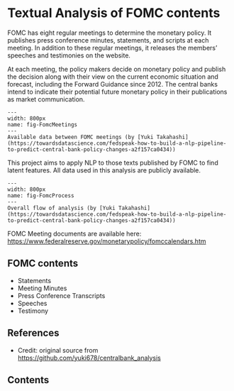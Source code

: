 # Textual Analysis of FOMC contents

FOMC has eight regular meetings to determine the monetary policy. It publishes press conference minutes, statements, and scripts at each meeting. In addition to these regular meetings, it releases the members’ speeches and testimonies on the website.

At each meeting, the policy makers decide on monetary policy and publish the decision along with their view on the current economic situation and forecast, including the Forward Guidance since 2012. The central banks intend to indicate their potential future monetary policy in their publications as market communication.

```{figure} figs/FomcMeetings.png
---
width: 800px
name: fig-FomcMeetings
---
Available data between FOMC meetings (by [Yuki Takahashi](https://towardsdatascience.com/fedspeak-how-to-build-a-nlp-pipeline-to-predict-central-bank-policy-changes-a2f157ca0434))
```

This project aims to apply NLP to those texts published by FOMC to find latent features. All data used in this analysis are publicly available.

```{figure} figs/process.png
---
width: 800px
name: fig-FomcProcess
---
Overall flow of analysis (by [Yuki Takahashi](https://towardsdatascience.com/fedspeak-how-to-build-a-nlp-pipeline-to-predict-central-bank-policy-changes-a2f157ca0434))
```

FOMC Meeting documents are available here: https://www.federalreserve.gov/monetarypolicy/fomccalendars.htm

## FOMC contents

- Statements
- Meeting Minutes
- Press Conference Transcripts
- Speeches
- Testimony

## References

- Credit: original source from https://github.com/yuki678/centralbank_analysis

## Contents

```{tableofcontents}

```
